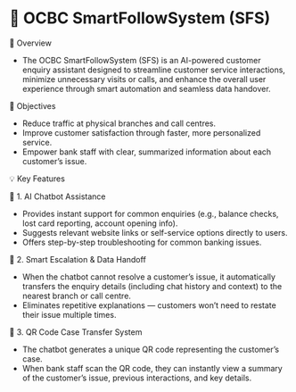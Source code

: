 # 🧠 OCBC SmartFollowSystem (SFS)

🌟 Overview
- The OCBC SmartFollowSystem (SFS) is an AI-powered customer enquiry assistant designed to streamline customer service interactions, minimize unnecessary visits or calls, and enhance the overall user experience through smart automation and seamless data handover.

🎯 Objectives
- Reduce traffic at physical branches and call centres.
- Improve customer satisfaction through faster, more personalized service.
- Empower bank staff with clear, summarized information about each customer’s issue.


💡 Key Features


🤖 1. AI Chatbot Assistance
- Provides instant support for common enquiries (e.g., balance checks, lost card reporting, account opening info).
- Suggests relevant website links or self-service options directly to users.
- Offers step-by-step troubleshooting for common banking issues.

🔄 2. Smart Escalation & Data Handoff
- When the chatbot cannot resolve a customer’s issue, it automatically transfers the enquiry details (including chat history and context) to the nearest branch or call centre.
- Eliminates repetitive explanations — customers won’t need to restate their issue multiple times.

🧾 3. QR Code Case Transfer System
- The chatbot generates a unique QR code representing the customer’s case.
- When bank staff scan the QR code, they can instantly view a summary of the customer’s issue, previous interactions, and key details.